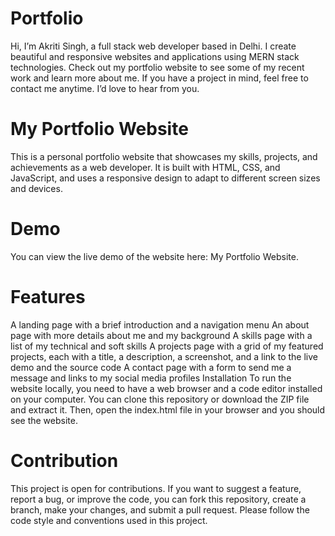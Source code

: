 # Portfolio
Hi, I’m Akriti Singh, a full stack web developer based in Delhi. I create beautiful and responsive websites and applications using MERN stack technologies. Check out my portfolio website to see some of my recent work and learn more about me. If you have a project in mind, feel free to contact me anytime. I’d love to hear from you.

# My Portfolio Website
This is a personal portfolio website that showcases my skills, projects, and achievements as a web developer. It is built with HTML, CSS, and JavaScript, and uses a responsive design to adapt to different screen sizes and devices.

# Demo
You can view the live demo of the website here: My Portfolio Website.

# Features
A landing page with a brief introduction and a navigation menu
An about page with more details about me and my background
A skills page with a list of my technical and soft skills
A projects page with a grid of my featured projects, each with a title, a description, a screenshot, and a link to the live demo and the source code
A contact page with a form to send me a message and links to my social media profiles
Installation
To run the website locally, you need to have a web browser and a code editor installed on your computer. You can clone this repository or download the ZIP file and extract it. Then, open the index.html file in your browser and you should see the website.

# Contribution
This project is open for contributions. If you want to suggest a feature, report a bug, or improve the code, you can fork this repository, create a branch, make your changes, and submit a pull request. Please follow the code style and conventions used in this project.
